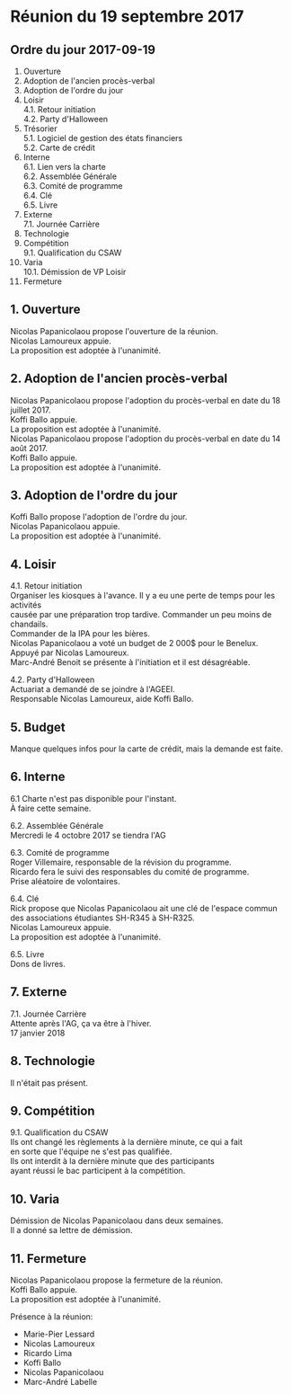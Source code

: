 # Réunion du 19 septembre 2017
## Ordre du jour 2017-09-19
1. Ouverture
2. Adoption de l'ancien procès-verbal
3. Adoption de l'ordre du jour
4. Loisir <br>
4.1. Retour initiation <br>
4.2. Party d'Halloween
5. Trésorier <br>
5.1. Logiciel de gestion des états financiers<br>
5.2. Carte de crédit
6. Interne<br>
6.1. Lien vers la charte<br>
6.2. Assemblée Générale<br>
6.3. Comité de programme<br>
6.4. Clé<br>
6.5. Livre
7. Externe<br>
7.1. Journée Carrière
8. Technologie
9. Compétition<br>
9.1. Qualification du CSAW<br>
10. Varia<br>
10.1. Démission de VP Loisir
11. Fermeture


## 1. Ouverture <br>
Nicolas Papanicolaou propose l'ouverture de la réunion.<br>
Nicolas Lamoureux appuie.<br>
La proposition est adoptée à l'unanimité.

## 2. Adoption de l'ancien procès-verbal<br>
Nicolas Papanicolaou propose l'adoption du procès-verbal en date du 18 juillet 2017.<br>
Koffi Ballo appuie.<br>
La proposition est adoptée à l'unanimité.<br>
Nicolas Papanicolaou propose l'adoption du procès-verbal en date du 14 août 2017.<br>
Koffi Ballo appuie.<br>
La proposition est adoptée à l'unanimité.

## 3. Adoption de l'ordre du jour<br>
Koffi Ballo propose l'adoption de l'ordre du jour.<br>
Nicolas Papanicolaou appuie.<br>
La proposition est adoptée à l'unanimité.


## 4. Loisir
4.1. Retour initiation<br>
Organiser les kiosques à l'avance. Il y a eu une perte de temps pour les activités <br>
causée par une préparation trop tardive.
Commander un peu moins de chandails.<br>
Commander de la IPA pour les bières.<br>
Nicolas Papanicolaou a voté un budget de 2 000$ pour le Benelux.<br>
Appuyé par Nicolas Lamoureux.<br>
Marc-André Benoit se présente à l'initiation et il est désagréable.<br>

4.2. Party d'Halloween<br>
Actuariat a demandé de se joindre à l'AGEEI.<br>
Responsable Nicolas Lamoureux, aide Koffi Ballo.

## 5. Budget
Manque quelques infos pour la carte de crédit, mais la demande est faite.

## 6. Interne <br>
6.1 Charte n'est pas disponible pour l'instant.<br>
À faire cette semaine.<br>

6.2. Assemblée Générale<br>
Mercredi le 4 octobre 2017 se tiendra l'AG<br>

6.3. Comité de programme<br>
Roger Villemaire, responsable de la révision du programme.<br>
Ricardo fera le suivi des responsables du comité de programme.<br>
Prise aléatoire de volontaires.<br>

6.4. Clé<br>
Rick propose que Nicolas Papanicolaou ait une clé de l'espace commun <br>
des associations étudiantes SH-R345 à SH-R325. <br>
Nicolas Lamoureux appuie.<br>
La proposition est adoptée à l'unanimité.<br>

6.5. Livre<br>
Dons de livres.<br>

## 7. Externe
7.1. Journée Carrière<br>
Attente après l'AG, ça va être à l'hiver.<br>
17 janvier 2018<br>
## 8. Technologie <br>
Il n'était pas présent.<br>


## 9. Compétition
9.1. Qualification du CSAW<br>
Ils ont changé les règlements à la dernière minute, ce qui a fait <br>
en sorte que l'équipe ne s'est pas qualifiée.<br>
Ils ont interdit à la dernière minute que des participants <br>
ayant réussi le bac participent à la compétition.

## 10. Varia
Démission de Nicolas Papanicolaou dans deux semaines. <br>
Il a donné sa lettre de démission.


## 11. Fermeture
Nicolas Papanicolaou propose la fermeture de la réunion.<br>
Koffi Ballo appuie.<br>
La proposition est adoptée à l'unanimité.



Présence à la réunion:
* Marie-Pier Lessard
* Nicolas Lamoureux
* Ricardo Lima
* Koffi Ballo
* Nicolas Papanicolaou
* Marc-André Labelle
